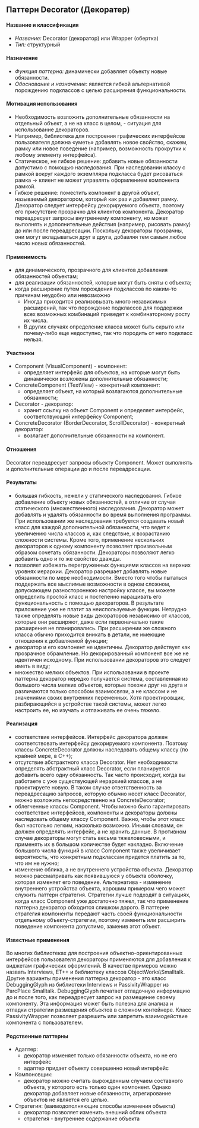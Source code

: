 ## Паттерн Decorator (Декоратер)
#### Название и классификация
   * *Название:* Decorator (декоратор) или Wrapper (обертка)
   * *Тип:* структурный
#### Назначение
  * *Функция паттерна:* динамически добавляет объекту новые обязанности.
  * *Обоснование и назначение*:  является гибкой альтернативой порождению подклассов с целью расширения функциональности.
#### Мотивация использования
  * Необходимость возложить дополнительные обязанности на отдельный объект, а не на класс в целом, - ситуация для использование декораторов.  
  * Например, библиотека для построения графических интерфейсов пользователя должна «уметь» добавлять новое свойство, скажем, рамку или новое поведение (например, возможность прокрутки к любому элементу интерфейса). 
  * Статическое, не гибкое решение: добавить новые обязанности допустимо с помощью наследования. При наследовании классу с рамкой вокруг каждого экземпляра подкласса будет рисоваться рамка -> клиент не может управлять оформлением компонента рамкой. 
  * Гибкое решение: поместить компонент в другой объект, называемый декоратором, который как раз и добавляет рамку. Декоратор следует интерфейсу декорируемого объекта, поэтому его присутствие прозрачно для клиентов компонента. Декоратор переадресует запросы внутреннему компоненту, но может выполнять и дополнительные действия (например, рисовать рамку) до или после переадресации. Поскольку декораторы прозрачны, они могут вкладываться друг в друга, добавляя тем самым любое число новых обязанностей.
#### Применимость
  * для динамического, прозрачного для клиентов добавления обязанностей объектам; 
  * для реализации обязанностей, которые могут быть сняты с объекта; 
  * когда расширение путем порождения подклассов по каким-то причинам неудобно или невозможно
    - Иногда приходится реализовывать много независимых расширений, так что порождение подклассов для поддержки всех возможных комбинаций приведет к комбинаторному росту их числа. 
    - В других случаях определение класса может быть скрыто или почему-либо еще недоступно, так что породить от него подкласс нельзя.
#### Участники
  * Component (VisualComponent) - компонент: 
    - определяет интерфейс для объектов, на которые могут быть динамически возложены дополнительные обязанности; 
  * ConcreteComponent (TextView) - конкретный компонент: 
    - определяет объект, на который возлагаются дополнительные обязанности; 
  * Decorator - декоратор: 
    - хранит ссылку на объект Component и определяет интерфейс, соответствующий интерфейсу Component; 
  * ConcreteDecorator (BorderDecorator, ScrollDecorator) - конкретный декоратор: 
    - возлагает дополнительные обязанности на компонент.
#### Отношения
Decorator переадресует запросы объекту Component. Может выполнять и дополнительные операции до и после переадресации. 
#### Результаты
  * большая гибкость, нежели у статического наследования. Гибкое добавление объекту новых обязанностей, в отличие от случая статического (множественного) наследования. Декоратор может добавлять и удалять обязанности во время выполнения программы. При использовании же наследования требуется создавать новый класс для каждой дополнительной обязанности, что ведет к увеличению числа классов и, как следствие, к возрастанию сложности системы. Кроме того, применение нескольких декораторов к одному компоненту позволяет произвольным образом сочетать обязанности. Декораторы позволяют легко добавить одно и то же свойство дважды.
  * позволяет избежать перегруженных функциями классов на верхних уровнях иерархии. Декоратор разрешает добавлять новые обязанности по мере необходимости. Вместо того чтобы пытаться поддержать все мыслимые возможности в одном сложном, допускающем разностороннюю настройку классе, вы можете определить простой класс и постепенно наращивать его функциональность с помощью декораторов. В результате приложение уже не платит за неиспользуемые функции. Нетрудно также определять новые виды декораторов независимо от классов, которые они расширяют, даже если первоначально такие расширения не планировались. При расширении же сложного класса обычно приходится вникать в детали, не имеющие отношения к добавляемой функции; 
  * декоратор и его компонент не идентичны. Декоратор действует как прозрачное обрамление. Но декорированный компонент все же не идентичен исходному. При использовании декораторов это следует иметь в виду; 
  * множество мелких объектов. При использовании в проекте паттерна декоратор нередко получается система, составленная из большого числа мелких объектов, которые похожи друг на друга и различаются только способом взаимосвязи, а не классом и не значениями своих внутренних переменных. Хотя проектировщик, разбирающийся в устройстве такой системы, может легко настроить ее, но изучать и отлаживать ее очень тяжело. 
#### Реализация
  * соответствие интерфейсов. Интерфейс декоратора должен соответствовать интерфейсу декорируемого компонента. Поэтому классы ConcreteDecorator должны наследовать общему классу (по крайней мере, в C++); 
  * отсутствие абстрактного класса Decorator. Нет необходимости определять абстрактный класс Decorator, если планируется добавить всего одну обязанность. Так часто происходит, когда вы работаете с уже существующей иерархией классов, а не проектируете новую. В таком случае ответственность за переадресацию запросов, которую обычно несет класс Decorator, можно возложить непосредственно на ConcreteDecorator; 
  * облегченные классы Component. Чтобы можно было гарантировать соответствие интерфейсов, компоненты и декораторы должны наследовать общему классу Component. Важно, чтобы этот класс был настолько легким, насколько возможно. Иными словами, он должен определять интерфейс, а не хранить данные. В противном случае декораторы могут стать весьма тяжеловесными, и применять их в большом количестве будет накладно. Включение большого числа функций в класс Component также увеличивает вероятность, что конкретным подклассам придется платить за то, что им не нужно; 
  * изменение облика, а не внутреннего устройства объекта. Декоратор можно рассматривать как появившуюся у объекта оболочку, которая изменяет его поведение. Альтернатива - изменение внутреннего устройства объекта, хорошим примером чего может служить паттерн стратегия. Стратегии лучше подходят в ситуациях, когда класс Component уже достаточно тяжел, так что применение паттерна декоратор обходится слишком дорого. В паттерне стратегия компоненты передают часть своей функциональности отдельному объекту-стратегии, поэтому изменить или расширить поведение компонента допустимо, заменив этот объект.
#### Известные применения
Во многих библиотеках для построения объектно-ориентированных интерфейсов пользователя декораторы применяются для добавления к виджетам графических оформлений. В качестве примеров можно назвать Interviews, ЕТ++ и библиотеку классов ObjectWorks\Smalltalk. 
Другие варианты применения паттерна декоратор - это класс DebuggingGlyph из библиотеки Interviews и PassivityWrapper из ParcPlace Smalltalk. DebuggingGlyph печатает отладочную информацию до и после того, как переадресует запрос на размещение своему компоненту. Эта информация может быть полезна для анализа и отладки стратегии размещения объектов в сложном контейнере. Класс PassivityWrapper позволяет разрешить или запретить взаимодействие компонента с пользователем. 
#### Родственные паттерны
  * Адаптер: 
    - декоратор изменяет только обязанности объекта, но не его интерфейс
    - адаптер придает объекту совершенно новый интерфейс
  * Компоновщик: 
    - декоратор можно считать вырожденным случаем составного объекта, у которого есть только один компонент. Однако декоратор добавляет новые обязанности, агрегирование объектов не является его целью.
  * Стратегия: (ваимодополняющие способы изменения объекта)
    - декоратор позволяет изменить внешний облик объекта
    - стратегия - внутреннее содержание объекта
